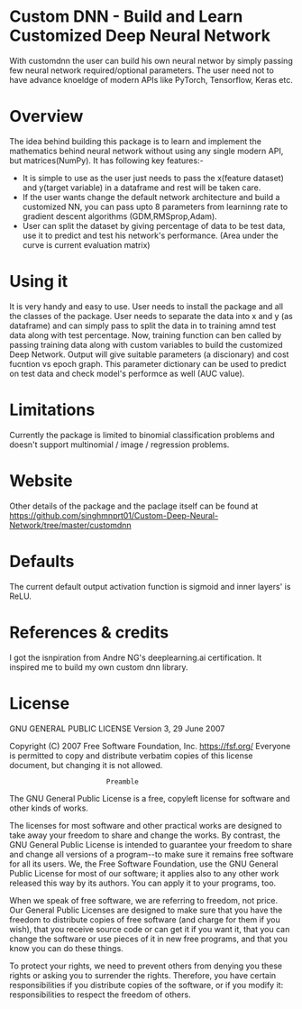# Custom DNN - Build and Learn Customized Deep Neural Network
With customdnn the user can build his own neural networ by simply passing few neural network required/optional parameters. The user need not to have advance knoeldge of modern APIs like PyTorch, Tensorflow, Keras etc.

# Overview
The idea behind building this package is to learn and implement the mathematics behind neural network without using any single modern API, but matrices(NumPy). It has following key features:-
- It is simple to use as the user just needs to pass the x(feature dataset) and y(target variable) in a dataframe and rest will be taken care.
- If the user wants change the default network architecture and build a customized NN, you can pass upto 8 parameters from learninng rate to gradient descent algorithms (GDM,RMSprop,Adam).
- User can split the dataset by giving percentage of data to be test data, use it to predict and test his network's performance. (Area under the curve is current evaluation matrix)

# Using it
It is very handy and easy to use. User needs to install the package and all the classes of the package. User needs to separate the data into x and y (as dataframe) and can simply pass to split the data in to training amnd test data along with test percentage. 
Now, training function can ben called by passing training data along with custom variables to build the customized Deep Network.
Output will give suitable parameters (a discionary) and cost fucntion vs epoch graph.
This parameter dictionary can be used to predict on test data and check model's performce as well (AUC value).

# Limitations
Currently the package is limited to binomial classification problems and doesn't support multinomial / image / regression problems. 

# Website 
Other details of the package and the paclage itself can be found at https://github.com/singhmnprt01/Custom-Deep-Neural-Network/tree/master/customdnn

# Defaults
The current default output activation function is sigmoid and inner layers' is ReLU.

# References & credits
I got the isnpiration from Andre NG's deeplearning.ai certification. It inspired me to build my own custom dnn library.

# License
GNU GENERAL PUBLIC LICENSE
                       Version 3, 29 June 2007

 Copyright (C) 2007 Free Software Foundation, Inc. <https://fsf.org/>
 Everyone is permitted to copy and distribute verbatim copies
 of this license document, but changing it is not allowed.

                            Preamble

  The GNU General Public License is a free, copyleft license for
software and other kinds of works.

  The licenses for most software and other practical works are designed
to take away your freedom to share and change the works.  By contrast,
the GNU General Public License is intended to guarantee your freedom to
share and change all versions of a program--to make sure it remains free
software for all its users.  We, the Free Software Foundation, use the
GNU General Public License for most of our software; it applies also to
any other work released this way by its authors.  You can apply it to
your programs, too.

  When we speak of free software, we are referring to freedom, not
price.  Our General Public Licenses are designed to make sure that you
have the freedom to distribute copies of free software (and charge for
them if you wish), that you receive source code or can get it if you
want it, that you can change the software or use pieces of it in new
free programs, and that you know you can do these things.

  To protect your rights, we need to prevent others from denying you
these rights or asking you to surrender the rights.  Therefore, you have
certain responsibilities if you distribute copies of the software, or if
you modify it: responsibilities to respect the freedom of others.
